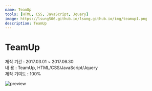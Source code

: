 ```yaml
---
name: TeamUp
tools: [HTML, CSS, JavaScript, Jquery]
image: https://lsung506.github.io/lsung.github.io/img/teamup1.png
description: TeamUp
---
```


# TeamUp

제작 기간 : 2017.03.01 ~ 2017.06.30<br/>
내 용 : TeamUp, HTML/CSS/JavaScript/Jquery <br/>
제작 기여도 : 100%

![preview](https://lsung506.github.io/lsung.github.io/img/teamup1.jpg)
